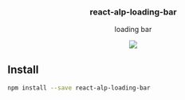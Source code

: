 <h3 align="center">
  react-alp-loading-bar
</h3>

<p align="center">
  loading bar
</p>

<p align="center">
  <a href="https://npmjs.org/package/react-alp-loading-bar"><img src="https://img.shields.io/npm/v/react-alp-loading-bar.svg?style=flat-square"></a>
</p>

## Install

```sh
npm install --save react-alp-loading-bar
```
